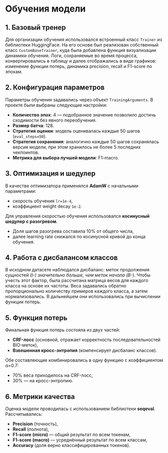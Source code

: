 # Обучения модели

## 1. Базовый тренер

Для организации обучения использовался встроенный класс `Trainer` из библиотеки HuggingFace. На его основе был реализован собственный класс `CustomBaseTrainer`, куда была добавлена функция визуализации динамики обучения. Логи, сохраняемые во время процесса, конвертировались в таблицу и далее отображались в виде графиков: изменение функции потерь, динамика precision, recall и F1-score по эпохам.

## 2. Конфигурация параметров

Параметры обучения задавались через объект `TrainingArguments`. В проекте были выбраны следующие настройки:

* **Количество эпох**: 4 — подобранное значение позволило достичь сходимости без явного переобучения.
* **Размер батча**: 128.
* **Стратегия оценки**: модель оценивалась каждые 50 шагов (`eval_steps=50`).
* **Стратегия сохранения**: аналогично каждые 50 шагов сохранялась версия модели, при этом хранилось не более 5 последних чекпоинтов.
* **Метрика для выбора лучшей модели**: F1-macro.

## 3. Оптимизация и шедулер

В качестве оптимизатора применялся **AdamW** с начальными параметрами:

* скорость обучения `lr=1e-4`,
* коэффициент weight decay `1e-2`.

Для управления скоростью обучения использовался **косинусный шедулер с разогревом**.

* Доля шагов разогрева составила 10% от общего числа,
* далее learning rate снижался по косинусной кривой до конца обучения.

## 4. Работа с дисбалансом классов

В исходном датасете наблюдался дисбаланс: меток продолжения сущностей (I-*) значительно больше, чем меток начала (B-*). Чтобы учесть этот фактор, была рассчитана матрица весов для каждого класса на основе их частоты. Веса задавались обратно пропорционально количеству примеров каждого класса, а затем нормализовались. В дальнейшем они использовались при вычислении функции потерь.

## 5. Функция потерь

Финальная функция потерь состояла из двух частей:

* **CRF-лосс** (основной, отражает корректность последовательностей BIO-меток),
* **Взвешенная кросс-энтропия** (компенсирует дисбаланс классов).

Обе составляющие комбинировались в одну функцию с коэффициентом α=0.7:

* 70% веса приходилось на CRF-лосс,
* 30% — на кросс-энтропию.

## 6. Метрики качества

Оценка модели проводилась с использованием библиотеки **seqeval**. Рассчитывались:

* **Precision** (точность),
* **Recall** (полнота),
* **F1-score (micro)** — общий результат по всем токенам,
* **F1-score (macro)** — усреднённый результат по всем классам,
* **Accuracy** (доля верно классифицированных токенов).
